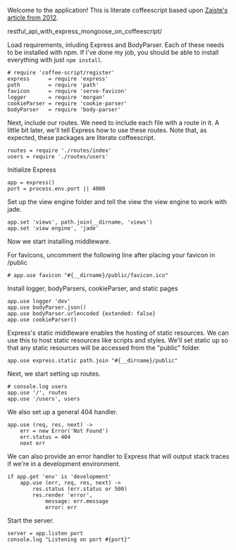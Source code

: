 Welcome to the application!  This is literate coffeescript based upon
[Zaiste's article from 2012][ZAISTE 2012].

[ZAISTE 2012]: http://zaiste.net/2012/11/\
restful_api_with_express_mongoose_on_coffeescript/

Load requirements, inluding Express and BodyParser.  Each of these
needs to be installed with npm.  If I've done my job, you should
be able to install everything with just `npm install`.

    # require 'coffee-script/register'
    express      = require 'express'
    path         = require 'path'
    favicon      = require 'serve-favicon'
    logger       = require 'morgan'
    cookieParser = require 'cookie-parser'
    bodyParser   = require 'body-parser'

Next, include our routes.  We need to include each file with a route
in it.  A little bit later, we'll tell Express how to use these
routes. Note that, as expected, these packages are literate
coffeescript.

    routes = require './routes/index'
    users = require './routes/users'

Initialize Express

    app = express()
    port = process.env.port || 4000

Set up the view engine folder and tell the view the view engine to
work with jade.

    app.set 'views', path.join(__dirname, 'views')
    app.set 'view engine', 'jade'

Now we start installing middleware.

For favicons, uncomment the following line after placing your favicon
in /public

    # app.use favicon "#{__dirname}/public/favicon.ico"

Install logger, bodyParsers, cookieParser, and static pages

    app.use logger 'dev'
    app.use bodyParser.json()
    app.use bodyParser.urlencoded {extended: false}
    app.use cookieParser()

Express's static middleware enables the hosting of static resources.
We can use this to host static resources like scripts and styles.
We'll set static up so that any static resources will be accessed from
the "public" folder.

    app.use express.static path.join "#{__dirname}/public"

Next, we start setting up routes.

    # console.log users
    app.use '/', routes
    app.use '/users', users

We also set up a general 404 handler.

    app.use (req, res, next) ->
        err = new Error('Not Found')
        err.status = 404
        next err

We can also provide an error handler to Express that will output
stack traces if we're in a development environment.

    if app.get 'env' is 'development'
        app.use (err, req, res, next) ->
            res.status (err.status or 500)
            res.render 'error',
                message: err.message
                error: err

Start the server.

    server = app.listen port
    console.log "Listening on port #{port}"
